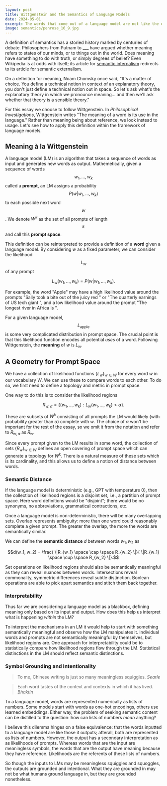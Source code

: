 ```yaml
---
layout: post
title: Wittgenstein and the Semantics of Language Models
date: 2024-05-01
excerpt: The words that come out of a language model are not like the ones that go in.
image: semantics/penrose_16_9.jpg
---
```


A definition of semantics has a storied history marked by centuries of debate. Philosophers from Putnam to ___ have argued whether meaning refers to states of our minds, or to things out in the world. Does meaning have something to do with truth, or simply degrees of belief? Even Wikipedia is at odds with itself; its article for [semantic internalism](https://en.wikipedia.org/wiki/Semantic_internalism) redirects to its article for semantic externalism.

On a definition for meaning, Noam Chomsky once said, "It's a matter of choice. You define a technical notion in context of an explanatory theory, you don't just define a technical notion out in space. So let's ask what's the explanatory theory in which we pronounce meaning... and then we'll ask whether that theory is a sensible theory."

For this essay we choose to follow Wittgenstein. In _Philosophical Investigations_, Wittgenstein writes "The meaning of a word is its use in the language." Rather than meaning being about reference, we look instead to usage. Let's see how to apply this definition within the framework of language models.

## Meaning à la Wittgenstein

A language model (LM) is an algorithm that takes a sequence of words as input and generates new words as output. Mathemetically, given a sequence of words $$w_{1},\dots ,w_{k}$$ called a **prompt**, an LM assigns a probability $$P(w \vert w_{1},\dots,w_{k})$$ to each possible next word $$w$$. We denote $W^k$ as the set of all prompts of length $$k$$ and call this **prompt space**.

This definition can be reinterpreted to provide a definition of a **word** given a language model. By considering $w$ as a fixed parameter, we can consider the likelihood $$L_w$$ of any prompt

$$L_w(w_{1},\dots ,w_{k}) = P(w \vert w_{{1}},\dots ,w_{k}).$$

For example, the word "Apple" may have a high likelihood value around the prompts "Sally took a bite out of the juicy red " or "The quarterly earnings of US tech giant ", and a low likelihood value around the prompt "The longest river in Africa is ".

For a given language model,  $$L_{\text{apple}}$$ is some very complicated distribution in prompt space. The crucial point is that this likelihood function encodes all potential _uses_ of a word. Following Wittgenstein, the **meaning** of $w$ is $L_w$.

## A Geometry for Prompt Space

We have a collection of likelihood functions $\{L_w\}_{w \in W}$ for every word $w$ in our vocabulary $W$. We can use these to compare words to each other. To do so, we first need to define a topology and metric in prompt space.

One way to do this is to consider the likelihood regions

$$R_{w,\alpha} = \left \{(w_1, \ldots, w_k) : L_w(w_1, \ldots, w_k) > \alpha \right \}.$$

These are subsets of $W^k$ consisting of all prompts the LM would likely (with probability greater than $\alpha$) complete with $w$. The choice of $\alpha$ won't be important for the rest of the essay, so we omit it from the notation and refer to $R_{w,\alpha}$ as $R_w$.

Since every prompt given to the LM results in some word, the collection of sets $\{R_w\}_{w \in W}$ defines an open covering of prompt space which can generate a topology for $W^k$. There is a natural measure of these sets which is its cardinality, and this allows us to define a notion of distance between words.

### Semantic Distance

If the language model is deterministic (e.g., GPT with temperature 0), then the collection of likelihood regions is a disjoint set, i.e., a partition of prompt space. Here word definitions would be "disjoint"; there would be no synonyms, no abbreviations, grammatical contractions, etc.

Once a language model is non-deterministic, there will be many overlapping sets. Overlap represents ambiguity: more than one word could reasonably complete a given prompt. The greater the overlap, the more the words are semantically similar.

We can define the **semantic distance** $d$ between words $w_1, w_2$ as

$$d(w_1, w_2) = \frac{ \|R_{w_1} \space \cap \space R_{w_2} \|}{ \|R_{w_1} \space \cup \space R_{w_2} \|}.$$

Set operations on likelihood regions should also be semantically meaningful as they can reveal nuances between words. Intersections reveal commonality, symmetric differences reveal subtle distinction. Boolean operations are able to pick apart semantics and stitch them back together.

### Interpretability

Thus far we are considering a language model as a blackbox, defining meaning only based on its input and output. How does this help us interpret what is happening *within* the LM?

To interpret the mechanisms in an LM it would help to start with something semantically meaningful and observe how the LM manipulates it. Individual words and prompts are not semantically meaningful by themselves, but likelihood regions are. One approach for interpretability could be to statistically compare how likelihood regions flow through the LM. Statistical distinctions in the LM should reflect semantic distinctions.

### Symbol Grounding and Intentionality

> To me, Chinese writing is just so many meaningless squiggles.
*Searle*

> Each word tastes of the context and contexts in which it has lived.
*Bhaktin*

To a language model, words are represented numerically as lists of numbers. Some models start with words as one-hot encodings, others use learned embeddings. Either way, the problem of seeking semantic content can be distilled to the question: how can lists of numbers _mean_ anything?

I believe this dilemma hinges on a false equivalence: that the words inputted to a language model are like those it outputs; afterall, both are represented as lists of numbers. However, the output has a secondary interpretation as as likelihoods of prompts. Whereas words that are the input are meaningless symbols, the words that are the output have meaning because they have reference. Likelihoods are the referents of these lists of numbers.

So though the inputs to LMs may be meaningless squiggles and squoggles, the outputs are grounded and intentional. What they are grounded in may not be what humans ground language in, but they are grounded nonetheless.
